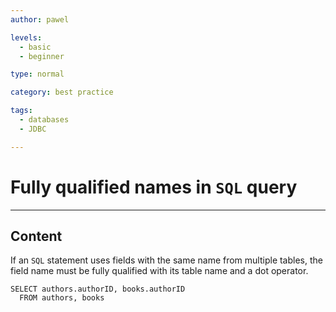 ```yaml
---
author: pawel

levels:
  - basic
  - beginner

type: normal

category: best practice

tags:
  - databases
  - JDBC

---
```

# Fully qualified names in `SQL` query

---
## Content

If an `SQL` statement uses fields with the same name from multiple tables, the field name must be fully qualified with its table name and a dot operator. 

```
SELECT authors.authorID, books.authorID 
  FROM authors, books
```